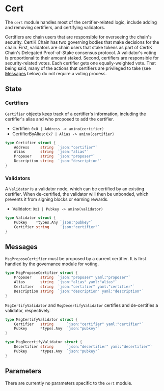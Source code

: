 # Cert

The `cert` module handles most of the certifier-related logic, include adding and removing certifiers, and certifying validators.

Certifiers are chain users that are responsible for overseeing the chain's security. CertiK Chain has two governing bodies that make decisions for the chain. First, validators are chain users that stake tokens as part of CertiK Chain's Delegated Proof-of-Stake consensus protocol. A validator's voting is proportional to their amount staked. Second, certifiers are responsible for security-related votes. Each certifier gets one equally-weighted vote. That being said, many of the actions that certifiers are privileged to take (see [Messages](#messages) below) do not require a voting process.

## State

### Certifiers

`Certifier` objects keep track of a certifier's information, including the certifier's alias and who proposed to add the certifier.

- Certifier: `0x0 | Address -> amino(certifier)`
- CertifierByAlias: `0x7 | Alias -> amino(certifier)`

```go
type Certifier struct {
    Address     string  `json:"certifier"`
    Alias       string  `json:"alias"`
    Proposer    string  `json:"proposer"`
    Description string  `json:"description"`
}
```

### Validators

A `Validator` is a validator node, which can be certified by an existing certifier. When de-certified, the validator will then be unbonded, which prevents it from signing blocks or earning rewards.

- Validator: `0x1 | Pubkey -> amino(validator)`

```go
type Validator struct {
    Pubkey    *types.Any `json:"pubkey"`
    Certifier string     `json:"certifier"`
}
```

## Messages

`MsgProposeCertifier` must be proposed by a current certifier. It is first handled by the governance module for voting.

```go
type MsgProposeCertifier struct {
    Proposer    string  `json:"proposer" yaml:"proposer"`
    Alias       string  `json:"alias" yaml:"alias"`
    Certifier   string  `json:"certifier" yaml:"certifier"`
    Description string  `json:"description" yaml:"description"`
}
```

`MsgCertifyValidator` and `MsgDecertifyValidator` certifies and de-certifies a validator, respectively.

```go
type MsgCertifyValidator struct {
    Certifier   string      `json:"certifier" yaml:"certifier"`
    Pubkey      *types.Any  `json:"pubkey"`
}
```

```go
type MsgDecertifyValidator struct {
    Decertifier string      `json:"decertifier" yaml:"decertifier"`
    Pubkey      *types.Any  `json:"pubkey"`
}
```

## Parameters

There are currently no parameters specific to the `cert` module.
